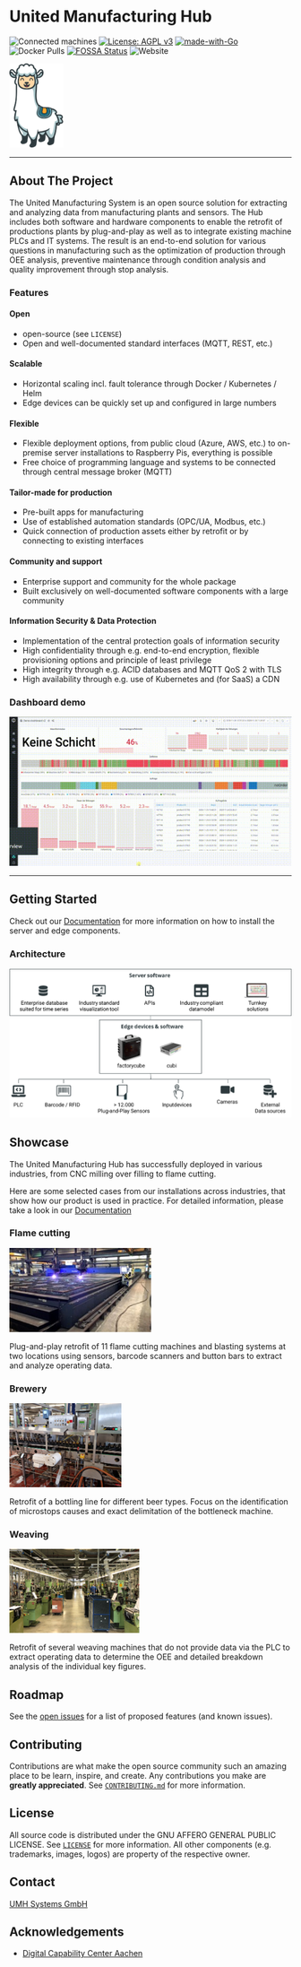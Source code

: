 <!-- PROJECT LOGO -->
# United Manufacturing Hub

![Connected machines](https://img.shields.io/badge/Connected%20machines-34-informational)
[![License: AGPL v3](https://img.shields.io/badge/License-AGPL%20v3-blue.svg)](https://www.gnu.org/licenses/agpl-3.0)
[![made-with-Go](https://img.shields.io/badge/Made%20with-Go-1f425f.svg)](http://golang.org)
![Docker Pulls](https://img.shields.io/docker/pulls/unitedmanufacturinghub/factoryinsight)
[![FOSSA Status](https://app.fossa.com/api/projects/git%2Bgithub.com%2Funited-manufacturing-hub%2Funited-manufacturing-hub.svg?type=shield)](https://app.fossa.com/projects/git%2Bgithub.com%2Funited-manufacturing-hub%2Funited-manufacturing-hub?ref=badge_shield)
![Website](https://img.shields.io/website?up_message=online&url=https%3A%2F%2Fwww.united-manufacturing-hub.com)

<img src="docs/static/images/Otto.svg" height="150">

----

## About The Project

The United Manufacturing System is an open source solution for extracting and analyzing data from manufacturing plants and sensors. The Hub includes both software and hardware components to enable the retrofit of productions plants by plug-and-play as well as to integrate existing machine PLCs and IT systems. The result is an end-to-end solution for various questions in manufacturing such as the optimization of production through OEE analysis, preventive maintenance through condition analysis and quality improvement through stop analysis.


### Features

#### Open

- open-source (see `LICENSE`)
- Open and well-documented standard interfaces (MQTT, REST, etc.)

#### Scalable

- Horizontal scaling incl. fault tolerance through Docker / Kubernetes / Helm
- Edge devices can be quickly set up and configured in large numbers

#### Flexible

- Flexible deployment options, from public cloud (Azure, AWS, etc.) to on-premise server installations to Raspberry Pis, everything is possible
- Free choice of programming language and systems to be connected through central message broker (MQTT)

#### Tailor-made for production

- Pre-built apps for manufacturing
- Use of established automation standards (OPC/UA, Modbus, etc.)
- Quick connection of production assets either by retrofit or by connecting to existing interfaces

#### Community and support

- Enterprise support and community for the whole package
- Built exclusively on well-documented software components with a large community

#### Information Security & Data Protection

- Implementation of the central protection goals of information security
- High confidentiality through e.g. end-to-end encryption, flexible provisioning options and principle of least privilege
- High integrity through e.g. ACID databases and MQTT QoS 2 with TLS
- High availability through e.g. use of Kubernetes and (for SaaS) a CDN

### Dashboard demo

![Demo](docs/content/en/docs/dashboard.gif)

----

## Getting Started

Check out our [Documentation] for more information on how to install the server and edge components.

### Architecture

![IIoT-stack](docs/content/en/docs/iiot-stack.svg)

<!-- SHOWCASE -->
## Showcase

The United Manufacturing Hub has successfully deployed in various industries, from CNC milling over filling to flame cutting.

Here are some selected cases from our installations across industries, that show how our product is used in practice. For detailed information, please take a look in our [Documentation]

### Flame cutting

<img src="docs/content/en/docs/Examples/flame-cutting.png" height="150">

Plug-and-play retrofit of 11 flame cutting machines and blasting systems at two locations using sensors, barcode scanners and button bars to extract and analyze operating data.


### Brewery

<img src="docs/content/en/docs/Examples/brewery.png" height="150">

Retrofit of a bottling line for different beer types. Focus on the identification of microstops causes and exact delimitation of the bottleneck machine.


### Weaving

<img src="docs/content/en/docs/Examples/weaving.png" height="150">

Retrofit of several weaving machines that do not provide data via the PLC to extract operating data to determine the OEE and detailed breakdown analysis of the individual key figures.


<!-- ROADMAP -->
## Roadmap

See the [open issues](https://github.com/united-manufacturing-hub/united-manufacturing-hub/issues) for a list of proposed features (and known issues).

<!-- CONTRIBUTING -->
## Contributing

Contributions are what make the open source community such an amazing place to be learn, inspire, and create. Any contributions you make are **greatly appreciated**. See [`CONTRIBUTING.md`](CONTRIBUTING.md) for more information.

<!-- LICENSE -->
## License

All source code is distributed under the GNU AFFERO GENERAL PUBLIC LICENSE. See [`LICENSE`](LICENSE) for more information. All other components (e.g. trademarks, images, logos) are property of the respective owner.

<!-- CONTACT -->
## Contact

[UMH Systems GmbH](https://www.umh.app)

<!-- ACKNOWLEDGEMENTS -->
## Acknowledgements

- [Digital Capability Center Aachen](https://www.mckinsey.com/business-functions/operations/how-we-help-clients/capability-center-network/our-centers/aachen)

<!-- MARKDOWN LINKS & IMAGES -->
<!-- https://www.markdownguide.org/basic-syntax/#reference-style-links -->
[Website]: https://www.umh.app
[Documentation]: https://docs.umh.app/docs/ 

